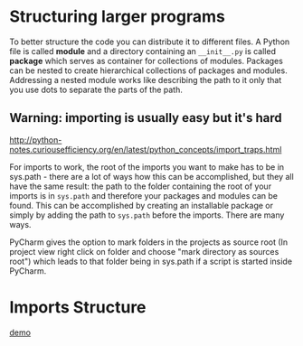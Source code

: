 # Structuring larger programs

To better structure the code you can distribute it to different files. A Python file is called **module** and a directory containing an `__init__.py` is called **package** which serves as container for collections of modules. Packages can be nested to create hierarchical collections of packages and modules. Addressing a nested module works like describing the path to it only that you use dots to separate the parts of the path.


## Warning: importing is usually easy but it's hard

http://python-notes.curiousefficiency.org/en/latest/python_concepts/import_traps.html

For imports to work, the root of the imports you want to make has to be in sys.path - there are a lot of ways how this can be accomplished, but they all have the same result: the path to the folder containing the root of your imports is in `sys.path` and therefore your packages and modules can be found. This can be accomplished by creating an installable package or simply by adding the path to `sys.path` before the imports. There are many ways. 

PyCharm gives the option to mark folders in the projects as source root (In project view right click on folder and choose "mark directory as sources root") which leads to that folder being in sys.path if a script is started inside PyCharm.


# Imports Structure


[demo](src/imports.ipynb)
